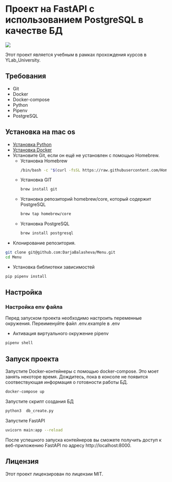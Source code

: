 # Проект на FastAPI с использованием PostgreSQL в качестве БД
<img src="https://github.com/DarjaBalasheva/fullstack-ivkhk/actions/workflows/my_workflow.yml/badge.svg">

Этот проект является учебным в рамках прохождения курсов в YLab_University.


## Требования
- Git
- Docker
- Docker-compose
- Python
- Pipenv
- PostgreSQL

## Установка на mac os
- [Установка Python](https://www.python.org/downloads/macos/)
- [Установка Docker](https://www.docker.com/get-started/)
- Установите Git, если он ещё не установлен с помощью Homebrew.
  - Установка Homebrew
    ```bash
    /bin/bash -c "$(curl -fsSL https://raw.githubusercontent.com/Homebrew/install/HEAD/install.sh)"
    ```
  - Установка GIT
    ```bash
    brew install git
    
  - Установка репозиторий homebrew/core, который содержит PostgreSQL
    ```bash
    brew tap homebrew/core
    ```
  - Установка PostgreSQL
    ```bash
    brew install postgresql
    ```
- Клонирование репозитория.
```bash
git clone git@github.com:DarjaBalasheva/Menu.git
cd Menu
```

- Установка библиотеки зависимостей
```bash
pip pipenv install
```
## Настройка
### Настройка env файла
Перед запуском проекта необходимо настроить переменные окружения.
Переименуйте файл .env.example в .env

- Активация виртуального окружение pipenv
```bash
pipenv shell
```

## Запуск проекта
Запустите Docker-контейнеры с помощью docker-compose. Это моет занять некоторе время. Дождитесь, пока в консоле не появится соотвествующая информация о готовности работы БД.
```bash
docker-compose up 
```
Запустите скрипт создания БД
```bash
python3  db_create.py
```
Запустите FastAPI
```bash
uvicorn main:app --reload
```
После успешного запуска контейнеров вы сможете получить доступ к веб-приложению FastAPI по адресу http://localhost:8000.

## Лицензия
Этот проект лицензирован по лицензии MIT.
 

